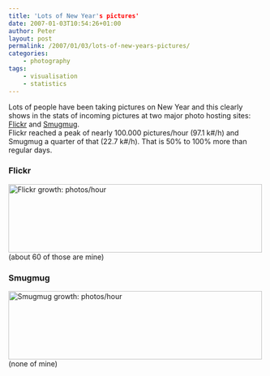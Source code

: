 ```yaml
---
title: 'Lots of New Year's pictures'
date: 2007-01-03T10:54:26+01:00
author: Peter
layout: post
permalink: /2007/01/03/lots-of-new-years-pictures/
categories:
    - photography
tags:
    - visualisation
    - statistics
---
```

Lots of people have been taking pictures on New Year and this clearly shows in the stats of incoming pictures at two major photo hosting sites: [Flickr](http://www.flickr.com) and [Smugmug](http://www.smugmug.com).  
Flickr reached a peak of nearly 100.000 pictures/hour (97.1 k#/h) and Smugmug a quarter of that (22.7 k#/h). That is 50% to 100% more than regular days.

### Flickr

[<img  src="http://farm1.static.flickr.com/154/343843812_fae2222c8f.jpg" width="500" height="135" alt="Flickr growth: photos/hour" />](http://www.flickr.com/photos/pforret/343843812/ "Photo Sharing")  
(about 60 of those are mine)

### Smugmug

[<img  src="http://farm1.static.flickr.com/162/343843815_37faaf1e88.jpg" width="500" height="135" alt="Smugmug growth: photos/hour" />](http://www.flickr.com/photos/pforret/343843815/ "Photo Sharing")  
(none of mine)
